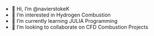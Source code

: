 - 👋 Hi, I’m @navierstokeK
- 👀 I’m interested in Hydrogen Combustion
- 🌱 I’m currently learning JULIA Programming
- 💞️ I’m looking to collaborate on CFD Combustion Projects


<!---
navierstokeK/navierstokeK is a ✨ special ✨ repository because its `README.md` (this file) appears on your GitHub profile.
You can click the Preview link to take a look at your changes.
--->
